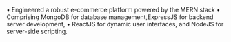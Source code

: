 • Engineered a robust e-commerce platform powered by the MERN stack
• Comprising MongoDB for database management,ExpressJS for backend server development,
• ReactJS for dynamic user interfaces, and NodeJS for server-side scripting.
